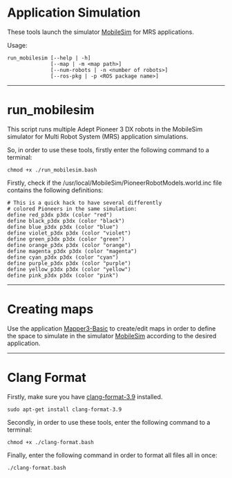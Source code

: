 # Application Simulation

These tools launch the simulator [MobileSim](http://robots.mobilerobots.com/wiki/MobileSim) for MRS applications.

Usage:

    run_mobilesim [--help | -h] 
                  [--map | -m <map path>] 
                  [--num-robots | -n <number of robots>]
                  [--ros-pkg | -p <ROS package name>]

-------------------

# run_mobilesim

This script runs multiple Adept Pioneer 3 DX robots in the MobileSim simulator for Multi Robot System (MRS) application simulations.

So, in order to use these tools, firstly enter the following command to a terminal:

	chmod +x ./run_mobilesim.bash

Firstly, check if the /usr/local/MobileSim/PioneerRobotModels.world.inc file contains the following definitions:

	# This is a quick hack to have several differently 
	# colored Pioneers in the same simulation:
	define red_p3dx p3dx (color "red")
	define black_p3dx p3dx (color "black")
	define blue_p3dx p3dx (color "blue")
	define violet_p3dx p3dx (color "violet")
	define green_p3dx p3dx (color "green")
	define orange_p3dx p3dx (color "orange")
	define magenta_p3dx p3dx (color "magenta")
	define cyan_p3dx p3dx (color "cyan")
	define purple_p3dx p3dx (color "purple")
	define yellow_p3dx p3dx (color "yellow")
	define pink_p3dx p3dx (color "pink")

-------------------

# Creating maps

Use the application [Mapper3-Basic](http://robots.mobilerobots.com/wiki/Mapper3Basic) to create/edit maps in order to define the space to simulate in the simulator [MobileSim](http://robots.mobilerobots.com/wiki/MobileSim) according to the desired application.

-------------------

# Clang Format

Firstly, make sure you have [clang-format-3.9](http://releases.llvm.org/3.4/tools/clang/docs/ClangFormatStyleOptions.html) installed. 

	sudo apt-get install clang-format-3.9

Secondly, in order to use these tools, enter the following command to a terminal:

	chmod +x ./clang-format.bash

Finally, enter the following command in order to format all files all in once:

	./clang-format.bash
